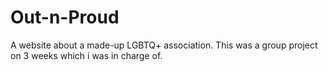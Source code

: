# Out-n-Proud

A website about a made-up LGBTQ+ association. This was a group project on 3 weeks which i was in charge of.
